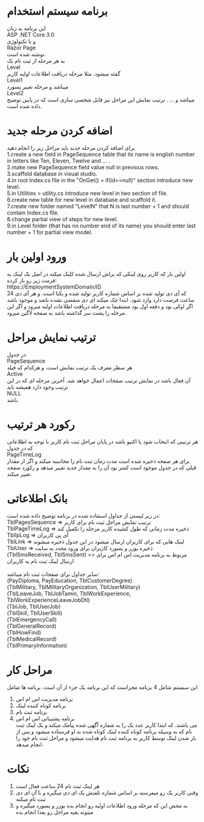 # برنامه سیستم استخدام
این برنامه به زبان </br>
ASP .NET Core 3.0</br>
و با تکنولوژی</br>
Razor Page</br>
نوشته شده است.</br>
به هر مرحله از ثبت نام یک</br>
Level</br>
گفته میشود. مثلا مرحله دریافت اطلاعات اولیه کاربر </br>
Level1</br>
میباشد و مرحله تغییر پسورد </br>
Level2</br>
میباشد و ... . ترتیب نمایش این مراحل نیز قابل شخصی سازی است که در پایین توضیح داده شده است.

# اضافه کردن مرحله جدید
برای اضافه کردن مرحله جدید باید مراحل زیر را انجام دهید</br>
1.create a new field in PageSequence table that its name is english number in letters like Ten, Eleven, Twelve and ... .</br>
2.make new PageSequence field value null in previous rows.</br>
3.scaffold database in visual studio.</br>
4.in root Index.cs file in the "OnGet() > if(id==null)" section introduce new level.</br>
5.in Utilities > utility.cs introduce new level in two section of file.</br>
6.create new table for new level in database and scaffold it.</br>
7.create new folder named "LevelN" that N is last number + 1 and should contain Index.cs file.</br>
8.change partial view of steps for new level.</br>
9.in Level folder (that has no number end of its name) you should enter last number + 1 for partial view model.</br>

# ورود اولین بار
اولین بار که کاربر روی لینکی که براش ارسال شده کلیک میکنه در اصل یک لینک به فرمت زیر رو باز کرده:</br>
https://EmploymentSystemDomain/ID</br>
که آی دی تولید شده بر اساس شماره کاربر تولید شده و یکتا است. و هر آی دی 24 ساعت فرصت دارد وارد شود. ابتدا چک میکند ای دی منقضی نشده باشد و موجود باشد اگر اوکی بود و دفعه اول بود مستقیما به مرحله دریافت اطلاعات اولیه میرود و اگر این مرحله را پشت سر گذاشته باشد به صفحه لاگین میرود.

# ترتیب نمایش مراحل
در جدول </br>
PageSequence</br>
هر سطر معرف یک ترتیب نمایش است. و هرکدام که فیلد</br> 
Active</br>
آن فعال باشد در نمایش ترتیب صفحات اعمال خواهد شد. آخرین مرحله ای که در این ترتیب وجود دارد همیشه باید</br> 
NULL</br>
باشد.

# رکورد هر ترتیب
هر ترتیبی که انتخاب شود یا اکتیو باشد در پایان مراحل ثبت نام کاربر با توجه به اطلاعاتی که در جدول </br>
PageTimeLog</br>
برای هر صفحه ذخیره شده است مدت زمان ثبت نام را محاسبه میکند و اگر از مقدار قبلی که در جدول موجود است کمتر بود آن را به مقدار جدید تغییر میدهد و رکورد صفحه تغییر میکند.

# بانک اطلاعاتی
در زیر لیستی از جداول استفاده شده در برنامه توضیح داده شده است:</br>
TblPagesSequence => ترتیب نمایش مراحل ثبت نام برای کاربر</br>
TblPageTimeLog => ذخیره مدت زمانی که طول کشیده کاربر مرحله را تکمیل کند</br>
TblIpLog => آی پی کاربران</br>
TblLink => لینک هایی که برای کاربران ارسال میشود در این جدول ذخیره میشوند</br>
TblUser => ذخیره یوزر و پسورد کاربران برای ورود مجدد به سایت</br>
(TblSmsReceived, TblSmsSent) => مربوط به برنامه مدیریت اس ام اس برای ارسال لینک ثبت نام به کاربران</br>
</br>
سایر جداول برای صفحات ثبت نام میباشد:</br>
(PayDiploma, PayEducation, TblCustomerDegree)</br>
(TblMilitary, TblMilitaryOrganization, TblUserMilitary)</br>
(TblLeaveJob, TblJobTamin, TblWorkExperience, TblWorkExperienceLeaveJobDtl)</br>
(TblJob, TblUserJob)</br>
(TblSkill, TblUserSkill)</br>
(TblEmergencyCall)</br>
(TblGeneralRecord)</br>
(TblHowFind)</br>
(TblMedicalRecord)</br>
(TblPrimaryInformation)</br>

# مراحل کار
این سیستم شامل 4 برنامه مجزاست که این برنامه یک جزء از آن است. برنامه ها شامل</br>
1. برنامه مدیریت اس ام اس</br>
2. برنامه کوتاه کننده لینک</br>
3. برنامه ثبت نام</br>
4. برنامه پشتیبانی اس ام اس</br>
می باشند. که ابتدا کاربر عدد یک را به شماره آگهی شده پیامک میکند و یک لینک ثبت نام که به وسیله برنامه کوتاه کننده لینک کوتاه شده به او فرستاده میشود و پس از باز شدن لینک توسط کاربر به برنامه ثبت نام هدایت میشود و مراحل ثبت نام خود را انجام میدهد.

# نکات
1. هر لینک ثبت نام 24 ساعت فعال است</br>
2. وقتی کاربر یک رو میفرسته بر اساس شماره تلفنش یک ای دی میگیره و با آن ای دی ثبت نام میکنه</br>
3. به محض این که مرحله ورود اطلاعات اولیه رو انجام بده یوزر و پسورد میگیره و میتونه بقیه مراحل رو بعدا انجام بده</br>
